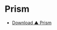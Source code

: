 # Prism

- [Download ▲ Prism](https://prismjs.com/download.html#themes=prism-okaidia&languages=markup+css+clike+javascript+apacheconf+bash+brainfuck+csv+go+java+json+makefile+markdown+markup-templating+mermaid+php+regex+sass+scss+sql+yaml)